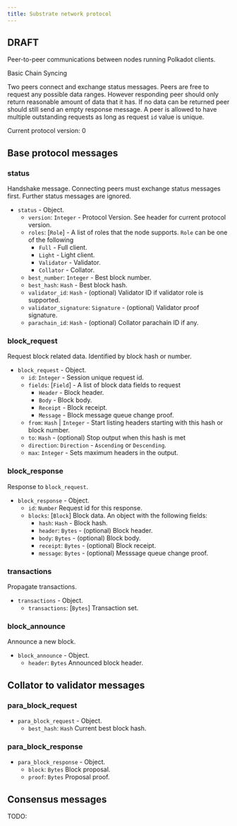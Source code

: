 ```yaml
---
title: Substrate network protocol
---
```


## DRAFT

Peer-to-peer communications between nodes running Polkadot clients.

Basic Chain Syncing

Two peers connect and exchange status messages. Peers are free to request any possible data ranges. However responding peer should only return reasonable amount of data that it has. If no data can be returned peer should still send an empty response message. A peer is allowed to have multiple outstanding requests as long as request `id` value is unique. 

Current protocol version: 0

## Base protocol messages

### status

Handshake message. Connecting peers must exchange status messages first. Further status messages are ignored. 

* `status` - Object.
    - `version`: `Integer` - Protocol Version. See header for current protocol version.
    - `roles`: [`Role`] - A list of roles that the node supports. `Role` can be one of the following
        - `Full` - Full client.
        - `Light` - Light client.
        - `Validator` - Validator.
        - `Collator` - Collator.
    - `best_number`: `Integer` - Best block number.
    - `best_hash`: `Hash` - Best block hash.
    - `validator_id`: `Hash` - (optional) Validator ID if validator role is supported.
    - `validator_signature`: `Signature` - (optional) Validator proof signature.
    - `parachain_id`: `Hash` - (optional) Collator parachain ID if any.

### block_request

Request block related data. Identified by block hash or number.


* `block_request` - Object.
    - `id`: `Integer` - Session unique request id.
    - `fields`: [`Field`] - A list of block data fields to request
        - `Header` - Block header.
        - `Body` - Block body.
        - `Receipt` - Block receipt.
        - `Message` - Block message queue change proof.
    - `from`: `Hash` | `Integer` - Start listing headers starting with this hash or block number.
    - `to`: `Hash` - (optional) Stop output when this hash is met
    - `direction`: `Direction` - `Ascending` or `Descending`.
    - `max`: `Integer` - Sets maximum headers in the output.


### block_response

Response to `block_request`.

* `block_response` - Object.
    - `id`: `Number` Request id for this response.
    - `blocks`: [`Block`] Block data. An object with the following fields:
        - `hash`: `Hash` - Block hash.
    	- `header`: `Bytes` - (optional) Block header.
        - `body`: `Bytes` - (optional) Block body.
        - `receipt`: `Bytes` - (optional) Block receipt.
        - `message`: `Bytes` - (optional) Messsage queue change proof.


### transactions

Propagate transactions.

* `transactions` - Object.
    - `transactions`: [`Bytes`] Transaction set.
    
### block_announce

Announce a new block.

* `block_announce` - Object.
    - `header`: `Bytes` Announced block header.

## Collator to validator messages

### para_block_request

* `para_block_request` - Object.
    - `best_hash`: `Hash` Current best block hash.

### para_block_response

* `para_block_response` - Object.
    - `block`: `Bytes` Block proposal.
    - `proof`: `Bytes` Proposal proof.
    
    
## Consensus messages

TODO:
